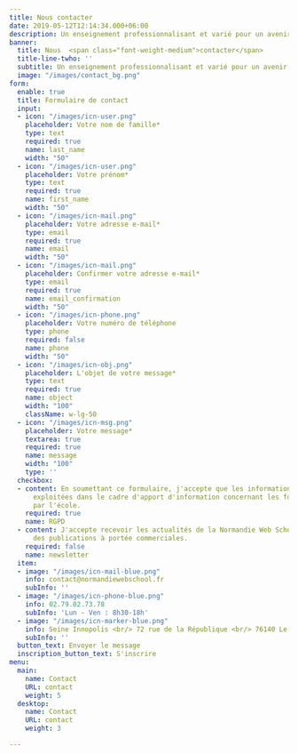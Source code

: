```yaml
---
title: Nous contacter
date: 2019-05-12T12:14:34.000+06:00
description: Un enseignement professionnalisant et varié pour un avenir 100% numérique.
banner:
  title: Nous  <span class="font-weight-medium">contacter</span>
  title-line-twho: ''
  subtitle: Un enseignement professionnalisant et varié pour un avenir 100% numérique.
  image: "/images/contact_bg.png"
form:
  enable: true
  title: Formulaire de contact
  input:
  - icon: "/images/icn-user.png"
    placeholder: Votre nom de famille*
    type: text
    required: true
    name: last_name
    width: "50"
  - icon: "/images/icn-user.png"
    placeholder: Votre prénom*
    type: text
    required: true
    name: first_name
    width: "50"
  - icon: "/images/icn-mail.png"
    placeholder: Votre adresse e-mail*
    type: email
    required: true
    name: email
    width: "50"
  - icon: "/images/icn-mail.png"
    placeholder: Confirmer votre adresse e-mail*
    type: email
    required: true
    name: email_confirmation
    width: "50"
  - icon: "/images/icn-phone.png"
    placeholder: Votre numéro de téléphone
    type: phone
    required: false
    name: phone
    width: "50"
  - icon: "/images/icn-obj.png"
    placeholder: L'objet de votre message*
    type: text
    required: true
    name: object
    width: "100"
    className: w-lg-50
  - icon: "/images/icn-msg.png"
    placeholder: Votre message*
    textarea: true
    required: true
    name: message
    width: "100"
    type: ''
  checkbox:
  - content: En soumettant ce formulaire, j'accepte que les informations saisies soient
      exploitées dans le cadre d'apport d'information concernant les formations proposées
      par l'école.
    required: true
    name: RGPD
  - content: J'accepte recevoir les actualités de la Normandie Web School  ainsi que
      des publications à portée commerciales.
    required: false
    name: newsletter
  item:
  - image: "/images/icn-mail-blue.png"
    info: contact@normandiewebschool.fr
    subInfo: ''
  - image: "/images/icn-phone-blue.png"
    info: 02.79.02.73.78
    subInfo: 'Lun - Ven : 8h30-18h'
  - image: "/images/icn-marker-blue.png"
    info: Seine Innopolis <br/> 72 rue de la République <br/> 76140 Le Petit-Quevilly
    subInfo: ''
  button_text: Envoyer le message
  inscription_button_text: S'inscrire
menu:
  main:
    name: Contact
    URL: contact
    weight: 5
  desktop:
    name: Contact
    URL: contact
    weight: 3

---
```

